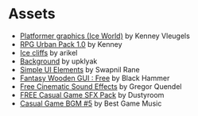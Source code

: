 # Assets
* [Platformer graphics (Ice World)](https://www.kenney.nl/assets/platformer-art-winter) by Kenney Vleugels
* [RPG Urban Pack 1.0](https://www.kenney.nl/assets/rpg-urban-pack) by Kenney
* [Ice cliffs](https://opengameart.org/content/ice-cliffs-mini-tileset) by arikel
* [Background](https://www.freepik.com/free-vector/winter-mountains-scenery-landscape-nature-scene_24824697.htm#query=arctic%20background&from_query=artic%20background&position=0&from_view=search&track=sph) by upklyak
* [Simple UI Elements](https://assetstore.unity.com/packages/2d/gui/icons/simple-ui-elements-53276) by Swapnil Rane
* [Fantasy Wooden GUI : Free](https://assetstore.unity.com/packages/2d/gui/fantasy-wooden-gui-free-103811#description) by Black Hammer
* [Free Cinematic Sound Effects](https://assetstore.unity.com/packages/audio/sound-fx/free-cinematic-sound-effects-224972) by Gregor Quendel
* [FREE Casual Game SFX Pack](https://assetstore.unity.com/packages/audio/sound-fx/free-casual-game-sfx-pack-54116) by Dustyroom
* [Casual Game BGM #5](https://assetstore.unity.com/packages/audio/music/casual-game-bgm-5-135943) by Best Game Music
